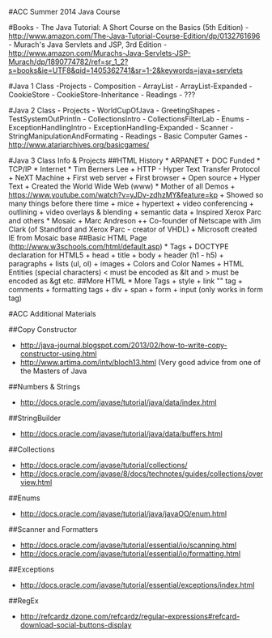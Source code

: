 #ACC Summer 2014 Java Course

#Books
	- The Java Tutorial: A Short Course on the Basics (5th Edition)
		- http://www.amazon.com/The-Java-Tutorial-Course-Edition/dp/0132761696
	- Murach's Java Servlets and JSP, 3rd Edition 
		- http://www.amazon.com/Murachs-Java-Servlets-JSP-Murach/dp/1890774782/ref=sr_1_2?s=books&ie=UTF8&qid=1405362741&sr=1-2&keywords=java+servlets

#Java 1 Class
	-Projects
		- Composition
		- ArrayList
		- ArrayList-Expanded
		- CookieStore
		- CookieStore-Inheritance
	- Readings
		- ???


#Java 2 Class 
	- Projects
		- WorldCupOfJava
		- GreetingShapes
		- TestSystemOutPrintln
		- CollectionsIntro
		- CollectionsFilterLab
		- Enums
		- ExceptionHandlingIntro
		- ExceptionHandling-Expanded
		- Scanner
		- StringManipulationAndFormating
	- Readings
		- Basic Computer Games 
			- http://www.atariarchives.org/basicgames/


#Java 3 Class Info & Projects
##HTML History
	* ARPANET
		+ DOC Funded
	* TCP/IP
	* Internet
	* Tim Berners Lee
		+ HTTP - Hyper Text Transfer Protocol
		+ NeXT Machine
		+ First web server
		+ First browser
		+ Open source
		+ Hyper Text
		+ Created the World Wide Web (www)
	* Mother of all Demos
		+ https://www.youtube.com/watch?v=yJDv-zdhzMY&feature=kp
		+ Showed so many things before there time
			+ mice
			+ hypertext
			+ video conferencing
			+ outlining
			+ video overlays & blending
			+ semantic data
		+ Inspired Xerox Parc and others
	* Mosaic
		+ Marc Andreson
			++ Co-founder of Netscape with Jim Clark (of Standford and Xerox Parc - creator of VHDL)
		+ Microsoft created IE from Mosaic base
##Basic HTML Page (http://www.w3schools.com/html/default.asp)
	* Tags
		+ DOCTYPE declaration for HTML5 
		+ head
		+ title
		+ body
		+ header (h1 - h5)
		+ paragraphs
		+ lists (ul, ol)
		+ images
		+ Colors and Color Names
		+ HTML Entities (special characters) < must be encoded as &lt and > must be encoded as &gt etc.
##More HTML
	* More Tags
		+ style
		+ link "<a>" tag
		+ comments
		+ formatting tags
		+ div
		+ span
		+ form
		+ input (only works in form tag)

#ACC Additional Materials

##Copy Constructor
- http://java-journal.blogspot.com/2013/02/how-to-write-copy-constructor-using.html
- http://www.artima.com/intv/bloch13.html  (Very good advice from one of the Masters of Java

##Numbers & Strings
- http://docs.oracle.com/javase/tutorial/java/data/index.html

##StringBuilder
- http://docs.oracle.com/javase/tutorial/java/data/buffers.html

##Collections
- http://docs.oracle.com/javase/tutorial/collections/
- http://docs.oracle.com/javase/8/docs/technotes/guides/collections/overview.html

##Enums
- http://docs.oracle.com/javase/tutorial/java/javaOO/enum.html

##Scanner and Formatters
- http://docs.oracle.com/javase/tutorial/essential/io/scanning.html
- http://docs.oracle.com/javase/tutorial/essential/io/formatting.html

##Exceptions
- http://docs.oracle.com/javase/tutorial/essential/exceptions/index.html

##RegEx 
- http://refcardz.dzone.com/refcardz/regular-expressions#refcard-download-social-buttons-display
